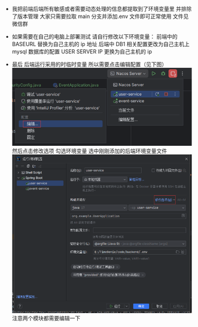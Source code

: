 - 我把前端后端所有敏感或者需要动态处理的信息都提取到了环境变量里 并排除了版本管理 大家只需要拉取 main 分支并添加.env 文件即可正常使用 文件见微信群

- 如果需要在自己的电脑上部署测试 请自行修改以下环境变量：
  前端中的 BASEURL 替换为自己主机的 ip 地址
  后端中 DB1 相关配置更改为自己主机上 mysql 数据库的配置
  USER SERVER IP 更换为自己主机的 ip

- 最后 后端运行采用的时临时变量 所以需要点击编辑配置（见下图）
  ![alt text](image.png)
  然后点击修改选项 勾选环境变量 选中刚刚添加的后端环境变量文件
  ![alt text](image-1.png)
  注意两个模块都需要编辑一下
